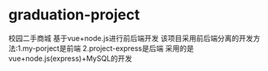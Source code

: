 # graduation-project
校园二手商城 基于vue+node.js进行前后端开发
该项目采用前后端分离的开发方法:1.my-porject是前端 2.project-express是后端
采用的是vue+node.js(express)+MySQL的开发
